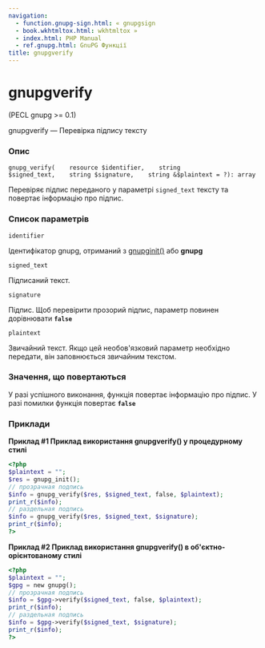 ```yaml
---
navigation:
  - function.gnupg-sign.html: « gnupgsign
  - book.wkhtmltox.html: wkhtmltox »
  - index.html: PHP Manual
  - ref.gnupg.html: GnuPG Функції
title: gnupgverify
---
```

# gnupgverify

(PECL gnupg >= 0.1)

gnupgverify — Перевірка підпису тексту

### Опис

```methodsynopsis
gnupg_verify(    resource $identifier,    string $signed_text,    string $signature,    string &$plaintext = ?): array
```

Перевіряє підпис переданого у параметрі `signed_text` тексту та повертає інформацію про підпис.

### Список параметрів

`identifier`

Ідентифікатор gnupg, отриманий з [gnupginit()](function.gnupg-init.html) або **gnupg**

`signed_text`

Підписаний текст.

`signature`

Підпис. Щоб перевірити прозорий підпис, параметр повинен дорівнювати **`false`**

`plaintext`

Звичайний текст. Якщо цей необов'язковий параметр необхідно передати, він заповнюється звичайним текстом.

### Значення, що повертаються

У разі успішного виконання, функція повертає інформацію про підпис. У разі помилки функція повертає **`false`**

### Приклади

**Приклад #1 Приклад використання **gnupgverify()** у процедурному стилі**

```php
<?php
$plaintext = "";
$res = gnupg_init();
// прозрачная подпись
$info = gnupg_verify($res, $signed_text, false, $plaintext);
print_r($info);
// раздельная подпись
$info = gnupg_verify($res, $signed_text, $signature);
print_r($info);
?>
```

**Приклад #2 Приклад використання **gnupgverify()** в об'єктно-орієнтованому стилі**

```php
<?php
$plaintext = "";
$gpg = new gnupg();
// прозрачная подпись
$info = $gpg->verify($signed_text, false, $plaintext);
print_r($info);
// раздельная подпись
$info = $gpg->verify($signed_text, $signature);
print_r($info);
?>
```
